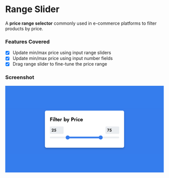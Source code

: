 # Range Slider

A **price range selector** commonly used in e-commerce platforms to filter products by price.

### Features Covered

- [x] Update min/max price using input range sliders
- [x] Update min/max price using input number fields
- [x] Drag range slider to fine-tune the price range

### Screenshot

![Custom Datepicker](https://raw.githubusercontent.com/refinedguides/range-slider/main/screenshot.png)

